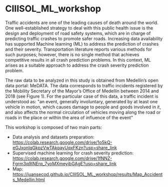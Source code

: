 # CIIISOL_ML_workshop

Traffic accidents are one of the leading causes of death around the world. One well-established strategy to deal with this public health issue is the design and deployment of road safety systems, which are in charge of predicting traffic crashes to promote safer roads. Increasing data availability has supported Machine learning (ML) to address the prediction of crashes and their severity. Transportation literature reports various methods for such purposes; however, there is no single method that achieves competitive results in all crash prediction problems. In this context, ML arises as a suitable approach to address the crash severity prediction problem.

The raw data to be analyzed in this study is obtained from Medellín’s open data portal: MeDATA. The data corresponds to traffic incidents registered by the Mobility Secretary of the Mayor’s Office of Medellín between 2014 and 2018 (see Figure 1). For the particular case of this data, a traffic incident is understood as: "an event, generally involuntary, generated by at least one vehicle in motion, which causes damage to people and goods involved in it, and also affects the normal circulation of vehicles moving along the road or roads in the place or within the area of influence of the event"

This workshop is composed of two main parts:

* Data analysis and datasets preparation: https://colab.research.google.com/drive/1o5kQ-eGJxonlqGkpzVwTAkqayUqxFKzn?usp=share_link
* Supervised machine learning for crash severity prediction: https://colab.research.google.com/drive/1fNNZ-Fgrm3q9lNErq_7yoMXmeyibGAgE?usp=share_link
* Map: https://juansecod.github.io/CIIISOL_ML_workshop/results/Map_Accidents_Medellin.html
